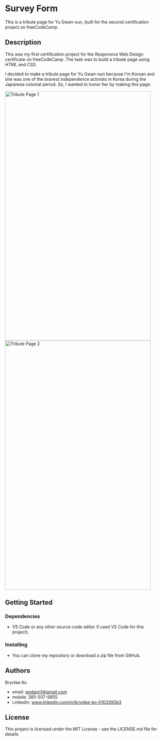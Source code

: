 # Survey Form

This is a tribute page for Yu Gwan-sun, built for the second certification project on freeCodeCamp.

## Description

This was my first certification project for the Responsive Web Design certificate on freeCodeCamp. The task was to build a tribute page using HTML and CSS.

I decided to make a tribute page for Yu Gwan-sun because I'm Korean and she was one of the bravest independence activists in Korea during the Japanese colonial period. So, I wanted to honor her by making this page.

<img width="480" height="820" alt="Tribute Page 1" src="https://github.com/user-attachments/assets/086c055f-b5a6-4c73-a8df-bf73004e4276" />
<img width="480" height="820" alt="Tribute Page 2" src="https://github.com/user-attachments/assets/e30bac26-4bcc-47b3-a235-025f415f78c2" />

## Getting Started

### Dependencies

* VS Code or any other source-code editor (I used VS Code for this project).

### Installing

* You can clone my repository or download a zip file from GitHub.

## Authors

Brynlee Ko

* email: godaon1@gmail.com
* mobile: 385-507-6855
* Linkedin: www.linkedin.com/in/brynlee-ko-0103392b3

## License

This project is licensed under the MIT License - see the LICENSE.md file for details


